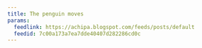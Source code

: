 ```yaml
---
title: The penguin moves
params:
  feedlink: https://achipa.blogspot.com/feeds/posts/default
  feedid: 7c00a173a7ea7dde40407d282286cd0c
---
```


